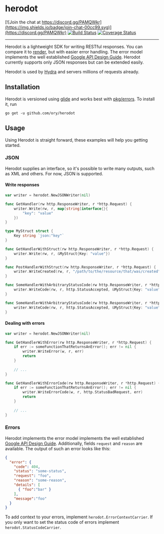 # herodot

[![Join the chat at https://discord.gg/PAMQWkr](https://img.shields.io/badge/join-chat-00cc99.svg)](https://discord.gg/PAMQWkr)
[![Build Status](https://travis-ci.org/ory/herodot.svg?branch=master)](https://travis-ci.org/ory/herodot)
[![Coverage Status](https://coveralls.io/repos/github/ory/herodot/badge.svg?branch=master)](https://coveralls.io/github/ory/herodot?branch=master)

---

Herodot is a lightweight SDK for writing RESTful responses. You can compare it to [render](https://github.com/unrolled/render),
but with easier error handling. The error model implements the well established
[Google API Design Guide](https://cloud.google.com/apis/design/errors). Herodot currently supports only JSON responses
but can be extended easily.

Herodot is used by [Hydra](https://github.com/ory/hydra) and servers millions of requests already.

## Installation

Herodot is versioned using [glide](https://github.com/Masterminds/glide) and works best with
[pkg/errors](https://github.com/pkg/errors). To install it, run

```
go get -u github.com/ory/herodot
```

## Usage

Using Herodot is straight forward, these examples will help you getting started.

### JSON

Herodot supplies an interface, so it's possible to write many outputs, such as XML and others. For now, JSON is supported.

#### Write responses

```go
var writer = herodot.NewJSONWriter(nil)

func GetHandler(rw http.ResponseWriter, r *http.Request) {
	writer.Write(rw, r, map[string]interface{}{
	    "key": "value"
	})
}

type MyStruct struct {
    Key string `json:"key"`
}

func GetHandlerWithStruct(rw http.ResponseWriter, r *http.Request) {
	writer.Write(rw, r, &MyStruct{Key: "value"})
}

func PostHandlerWithStruct(rw http.ResponseWriter, r *http.Request) {
	writer.WriteCreated(rw, r, "/path/to/the/resource/that/was/created", &MyStruct{Key: "value"})
}

func SomeHandlerWithArbitraryStatusCode(rw http.ResponseWriter, r *http.Request) {
	writer.WriteCode(rw, r, http.StatusAccepted, &MyStruct{Key: "value"})
}

func SomeHandlerWithArbitraryStatusCode(rw http.ResponseWriter, r *http.Request) {
	writer.WriteCode(rw, r, http.StatusAccepted, &MyStruct{Key: "value"})
}
```

#### Dealing with errors

```go
var writer = herodot.NewJSONWriter(nil)

func GetHandlerWithError(rw http.ResponseWriter, r *http.Request) {
    if err := someFunctionThatReturnsAnError(); err != nil {
        writer.WriteError(w, r, err)
        return
    }
    
    // ...
}

func GetHandlerWithErrorCode(rw http.ResponseWriter, r *http.Request) {
    if err := someFunctionThatReturnsAnError(); err != nil {
        writer.WriteErrorCode(w, r, http.StatusBadRequest, err)
        return
    }
    
    // ...
}
```

### Errors

Herodot implements the error model implements the well established
[Google API Design Guide](https://cloud.google.com/apis/design/errors). Additionally, fields `request` and `reason` are
available. The output of such an error looks like this:

```json
{
  "error": {
    "code": 404,
    "status": "some-status",
    "request": "foo",
    "reason": "some-reason",
    "details": [
      { "foo":"bar" }
    ],
    "message":"foo"
  }
}
```

To add context to your errors, implement `herodot.ErrorContextCarrier`. If you only want to set the status code of errors
implement `herodot.StatusCodeCarrier`.
